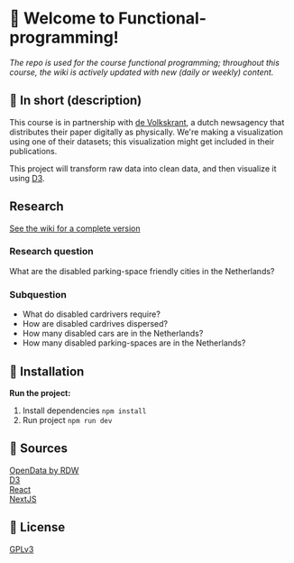 # 👋 Welcome to Functional-programming!
_The repo is used for the course functional programming; throughout this course, the wiki is actively updated with new (daily or weekly) content._

## 📓 In short (description)
This course is in partnership with [de Volkskrant](https://www.volkskrant.nl/), a dutch newsagency that distributes their paper digitally as physically. We're making a visualization using one of their datasets; this visualization might get included in their publications.

This project will transform raw data into clean data, and then visualize it using [D3](https://github.com/d3/d3).

## Research 
[See the wiki for a complete version](https://github.com/sjagoori/functional-programming/wiki/%F0%9F%94%8E-Research)

### Research question
What are the disabled parking-space friendly cities in the Netherlands? 

### Subquestion
* What do disabled cardrivers require?
* How are disabled cardrives dispersed?
* How many disabled cars are in the Netherlands? 
* How many disabled parking-spaces are in the Netherlands?


## 🤖 Installation
**Run the project:**
1. Install dependencies
`npm install`
2. Run project
`npm run dev`

## 🤝 Sources
[OpenData by RDW](https://opendata.rdw.nl/)  
[D3](https://github.com/d3/d3)  
[React](https://github.com/facebook/react)  
[NextJS](https://nextjs.org/)  

## 📝 License
[GPLv3](https://choosealicense.com/licenses/gpl-3.0/)
